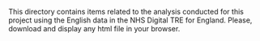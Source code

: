 This directory contains items related to the analysis conducted for this project using the English data in the NHS Digital TRE for England.
Please, download and display any html file in your browser.
